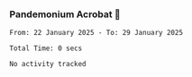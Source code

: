 ### Pandemonium Acrobat 🤸

<!--START_SECTION:waka-->

```all_time
From: 22 January 2025 - To: 29 January 2025

Total Time: 0 secs

No activity tracked
```

<!--END_SECTION:waka-->
